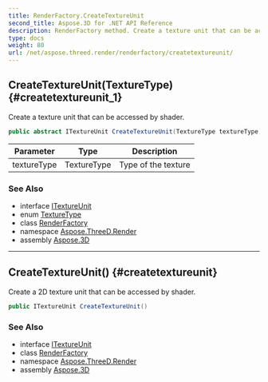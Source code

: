 ```yaml
---
title: RenderFactory.CreateTextureUnit
second_title: Aspose.3D for .NET API Reference
description: RenderFactory method. Create a texture unit that can be accessed by shader
type: docs
weight: 80
url: /net/aspose.threed.render/renderfactory/createtextureunit/
---
```

## CreateTextureUnit(TextureType) {#createtextureunit_1}

Create a texture unit that can be accessed by shader.

```csharp
public abstract ITextureUnit CreateTextureUnit(TextureType textureType)
```

| Parameter | Type | Description |
| --- | --- | --- |
| textureType | TextureType | Type of the texture |

### See Also

* interface [ITextureUnit](../../itextureunit/)
* enum [TextureType](../../texturetype/)
* class [RenderFactory](../)
* namespace [Aspose.ThreeD.Render](../../renderfactory/)
* assembly [Aspose.3D](../../../)

---

## CreateTextureUnit() {#createtextureunit}

Create a 2D texture unit that can be accessed by shader.

```csharp
public ITextureUnit CreateTextureUnit()
```

### See Also

* interface [ITextureUnit](../../itextureunit/)
* class [RenderFactory](../)
* namespace [Aspose.ThreeD.Render](../../renderfactory/)
* assembly [Aspose.3D](../../../)


